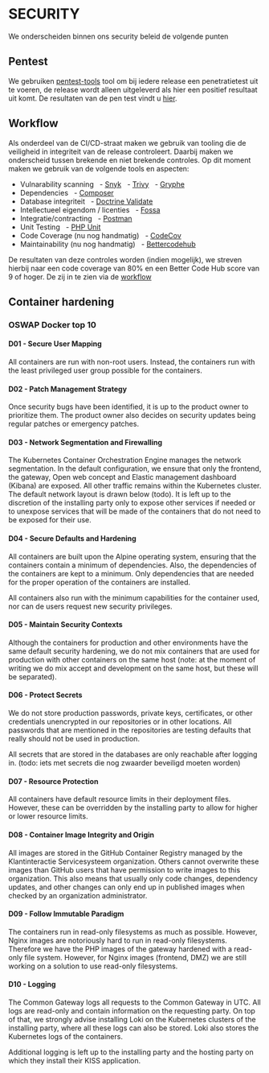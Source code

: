 # SECURITY

We onderscheiden binnen ons security beleid de volgende punten

## Pentest

We gebruiken [pentest-tools](https://pentest-tools.com/) tool om bij iedere release een penetratietest uit te voeren, de release wordt alleen uitgeleverd als hier een positief resultaat uit komt. De resultaten van de pen test vindt u [hier]().

## Workflow

Als onderdeel van de CI/CD-straat maken we gebruik van tooling die de veiligheid in integriteit van de release controleert. Daarbij maken we onderscheid tussen brekende en niet brekende controles.
Op dit moment maken we gebruik van de volgende tools en aspecten:

- Vulnarability scanning
  - [Snyk](https://github.com/marketplace/actions/snyk)
  - [Trivy](https://github.com/marketplace/actions/aqua-security-trivy)
  - [Gryphe](https://github.com/marketplace/actions/github-action-morphkgc)
- Dependencies
  - [Composer](https://getcomposer.org/doc/03-cli.md#audit)
- Database integriteit
  - [Doctrine Validate](https://symfony.com/doc/3.3/doctrine.html)
- Intellectueel eigendom / licenties
  - [Fossa](https://fossa.com/product/open-source-license-compliance)
- Integratie/contracting
  - [Postman](https://github.com/marketplace/actions/newman-action)
- Unit Testing
  - [PHP Unit](https://github.com/marketplace/actions/phpunit-php-actions)
- Code Coverage (nu nog handmatig)
  - [CodeCov](https://about.codecov.io/)
- Maintainability (nu nog handmatig)
  - [Bettercodehub](https://bettercodehub.com/)

De resultaten van deze controles worden (indien mogelijk), we streven hierbij naar een code coverage van 80% en een Better Code Hub score van 9 of hoger. De zij in te zien via de [workflow](https://github.com/ConductionNL/commonground-gateway/actions/runs/3564160815)

## Container hardening

### OSWAP Docker top 10

#### D01 - Secure User Mapping

All containers are run with non-root users. Instead, the containers run with the least privileged user group possible for the containers.

#### D02 - Patch Management Strategy

Once security bugs have been identified, it is up to the product owner to prioritize them. The product owner also decides on security updates being regular patches or emergency patches.

#### D03 - Network Segmentation and Firewalling

The Kubernetes Container Orchestration Engine manages the network segmentation. In the default configuration, we ensure that only the frontend, the gateway, Open web concept and Elastic management dashboard (Kibana) are exposed. All other traffic remains within the Kubernetes cluster. The default network layout is drawn below (todo). It is left up to the discretion of the installing party only to expose other services if needed or to unexpose services that will be made of the containers that do not need to be exposed for their use.

#### D04 - Secure Defaults and Hardening

All containers are built upon the Alpine operating system, ensuring that the containers contain a minimum of dependencies. Also, the dependencies of the containers are kept to a minimum. Only dependencies that are needed for the proper operation of the containers are installed.

All containers also run with the minimum capabilities for the container used, nor can de users request new security privileges.

#### D05 - Maintain Security Contexts

Although the containers for production and other environments have the same default security hardening, we do not mix containers that are used for production with other containers on the same host (note: at the moment of writing we do mix accept and development on the same host, but these will be separated).

#### D06 - Protect Secrets

We do not store production passwords, private keys, certificates, or other credentials unencrypted in our repositories or in other locations. All passwords that are mentioned in the repositories are testing defaults that really should not be used in production.

All secrets that are stored in the databases are only reachable after logging in. (todo: iets met secrets die nog zwaarder beveiligd moeten worden)

#### D07 - Resource Protection

All containers have default resource limits in their deployment files. However, these can be overridden by the installing party to allow for higher or lower resource limits.

#### D08 - Container Image Integrity and Origin

All images are stored in the GitHub Container Registry managed by the Klantinteractie Servicesysteem organization. Others cannot overwrite these images than GitHub users that have permission to write images to this organization. This also means that usually only code changes, dependency updates, and other changes can only end up in published images when checked by an organization administrator.

#### D09 - Follow Immutable Paradigm

The containers run in read-only filesystems as much as possible. However, Nginx images are notoriously hard to run in read-only filesystems. Therefore we have the PHP images of the gateway hardened with a read-only file system. However, for Nginx images (frontend, DMZ) we are still working on a solution to use read-only filesystems.

#### D10 - Logging

The Common Gateway logs all requests to the Common Gateway in UTC. All logs are read-only and contain information on the requesting party. On top of that, we strongly advise installing Loki on the Kubernetes clusters of the installing party, where all these logs can also be stored. Loki also stores the Kubernetes logs of the containers.

Additional logging is left up to the installing party and the hosting party on which they install their KISS application.
